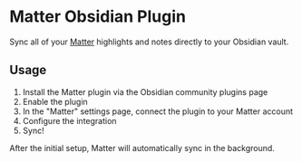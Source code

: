 # Matter Obsidian Plugin

Sync all of your [Matter](https://hq.getmatter.app) highlights and notes directly to your Obsidian vault.

## Usage
1. Install the Matter plugin via the Obsidian community plugins page
2. Enable the plugin
3. In the "Matter" settings page, connect the plugin to your Matter account
4. Configure the integration
5. Sync!

After the initial setup, Matter will automatically sync in the background.

